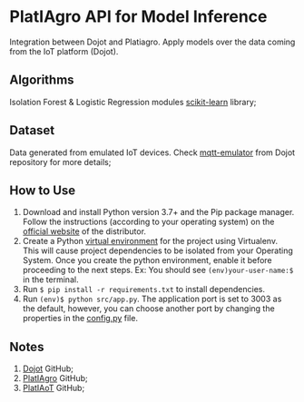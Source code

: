 # PlatIAgro API for Model Inference
Integration between Dojot and Platiagro. Apply models over the data coming from the IoT platform (Dojot).

## Algorithms
Isolation Forest & Logistic Regression modules [scikit-learn](https://scikit-learn.org/) library;

## Dataset
Data generated from emulated IoT devices. Check [mqtt-emulator](https://github.com/dojot/mqtt-emulator) from Dojot repository for more details;

## How to Use
1. Download and install Python version 3.7+ and the Pip package manager. Follow the instructions (according to your operating system) on the [official website](https://www.python.org/downloads/) of the distributor.
2. Create a Python [virtual environment](https://virtualenv.pypa.io/en/stable/) for the project using Virtualenv. This will cause project dependencies to be isolated from your Operating System. Once you create the python environment, enable it before proceeding to the next steps. Ex: You should see ``(env)your-user-name:$`` in the terminal.
3. Run ``$ pip install -r requirements.txt`` to install dependencies.
4. Run ``(env)$ python src/app.py``. The application port is set to 3003 as the default, however, you can choose another port by changing the properties in the [config.py](../master/src/api/config.py) file.

## Notes
1. [Dojot](https://github.com/dojot) GitHub;
2. [PlatIAgro](https://github.com/platiagro/) GitHub;
3. [PlatIAoT](https://github.com/samborba/PlatIAoT) GitHub;
